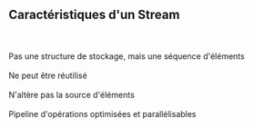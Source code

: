 ## Caractéristiques d'un Stream
<br><br>
Pas une structure de stockage, mais une séquence d'éléments
<br><br>
Ne peut être réutilisé
<br><br>
N'altère pas la source d'éléments
<br><br>
Pipeline d'opérations optimisées et parallélisables
<br><br>

